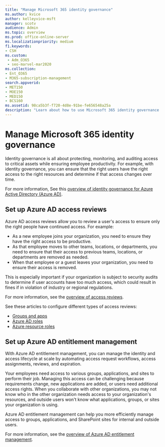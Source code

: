 ```yaml
---
title: "Manage Microsoft 365 identity governance"
ms.author: kvice
author: kelleyvice-msft
manager: scotv
audience: Admin
ms.topic: overview
ms.prod: office-online-server
ms.localizationpriority: medium
f1.keywords:
- CSH
ms.custom: 
 - Adm_O365
 - seo-marvel-mar2020
ms.collection:
- Ent_O365
- M365-subscription-management
search.appverid:
- MET150
- MOE150
- MED150
- BCS160
ms.assetid: 98ca5b3f-f720-4d8e-91be-fe656548a25a
description: "Learn about how to use Microsoft 365 identity governance features."
---
```


# Manage Microsoft 365 identity governance

Identity governance is all about protecting, monitoring, and auditing access to critical assets while ensuring employee productivity. For example, with identity governance, you can ensure that the right users have the right access to the right resources and determine if that access changes over time.

For more information, See this [overview of identity governance for Azure Active Directory (Azure AD)](/azure/active-directory/governance/identity-governance-overview).

## Set up Azure AD access reviews

Azure AD access reviews allow you to review a user's access to ensure only the right people have continued access. For example:

- As a new employee joins your organization, you need to ensure they have the right access to be productive.
- As that employee moves to other teams, locations, or departments, you need to ensure that their access to previous teams, locations, or departments are removed as needed.
- When that employee or a guest leaves your organization, you need to ensure their access is removed.

This is especially important if your organization is subject to security audits to determine if user accounts have too much access, which could result in fines if in violation of industry or regional regulations.

For more information, see the [overview of access reviews](/azure/active-directory/governance/access-reviews-overview).

See these articles to configure different types of access reviews:

- [Groups and apps](/azure/active-directory/governance/create-access-review)
- [Azure AD roles](/azure/active-directory/privileged-identity-management/pim-how-to-start-security-review?toc=%2fazure%2factive-directory%2fgovernance%2ftoc.json)
- [Azure resource roles](/azure/active-directory/privileged-identity-management/pim-resource-roles-start-access-review?toc=%2fazure%2factive-directory%2fgovernance%2ftoc.json)

## Set up Azure AD entitlement management

With Azure AD entitlement management, you can manage the identity and access lifecycle at scale by automating access request workflows, access assignments, reviews, and expiration.

Your employees need access to various groups, applications, and sites to perform their job. Managing this access can be challenging because requirements change, new applications are added, or users need additional access rights. When you collaborate with other organizations, you may not know who in the other organization needs access to your organization's resources, and outside users won't know what applications, groups, or sites your organization is using.

Azure AD entitlement management can help you more efficiently manage access to groups, applications, and SharePoint sites for internal and outside users.
 
For more information, see the [overview of Azure AD entitlement management](/azure/active-directory/governance/entitlement-management-overview).
